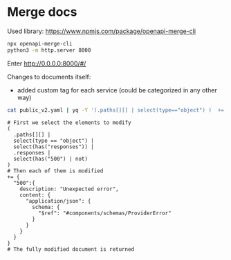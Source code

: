 # Merge docs

Used library: https://www.npmjs.com/package/openapi-merge-cli 

```bash 
npx openapi-merge-cli
python3 -m http.server 8000
```

Enter http://0.0.0.0:8000/#/


Changes to documents itself:
- added custom tag for each service (could be categorized in any other way)
```bash
cat public_v2.yaml | yq -Y '(.paths[][] | select(type=="object") )  += {tags: ["Access Control"]}' 
```


```
# First we select the elements to modify
(
  .paths[][] |
  select(type == "object") |
  select(has("responses")) | 
  .responses |
  select(has("500") | not)
)
# Then each of them is modified 
+= {
  "500":{
    description: "Unexpected error",
    content: {
      "application/json": {
        schema: {
          "$ref": "#components/schemas/ProviderError"
        }
      }
    }
  }
}
# The fully modified document is returned
```
